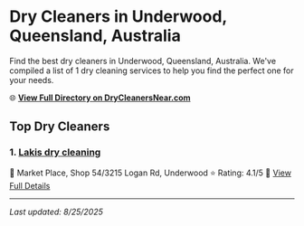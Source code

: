 # Dry Cleaners in Underwood, Queensland, Australia

Find the best dry cleaners in Underwood, Queensland, Australia. We've compiled a list of 1 dry cleaning services to help you find the perfect one for your needs.

🌐 **[View Full Directory on DryCleanersNear.com](https://drycleanersnear.com/city/Australia/Queensland/Underwood)**

## Top Dry Cleaners

### 1. [Lakis dry cleaning](https://drycleanersnear.com/dryCleaner/68aa73dd39cc7c0899005eed/lakis-dry-cleaning)
📍 Market Place, Shop 54/3215 Logan Rd, Underwood
⭐ Rating: 4.1/5
🔗 [View Full Details](https://drycleanersnear.com/dryCleaner/68aa73dd39cc7c0899005eed/lakis-dry-cleaning)


---

*Last updated: 8/25/2025*
